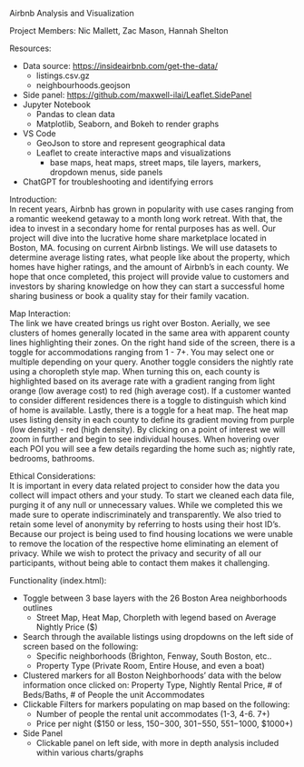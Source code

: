 Airbnb Analysis and Visualization

Project Members: Nic Mallett, Zac Mason, Hannah Shelton

Resources:  
- Data source: https://insideairbnb.com/get-the-data/
  - listings.csv.gz
  - neighbourhoods.geojson
- Side panel: https://github.com/maxwell-ilai/Leaflet.SidePanel
- Jupyter Notebook 
   - Pandas to clean data
   - Matplotlib, Seaborn, and Bokeh to render graphs
- VS Code
   - GeoJson to store and represent geographical data
   - Leaflet to create interactive maps and visualizations
      - base maps, heat maps, street maps, tile layers, markers, dropdown menus, side panels
- ChatGPT for troubleshooting and identifying errors

Introduction:    
In recent years, Airbnb has grown in popularity with use cases ranging from a romantic weekend getaway to a month long work retreat. With that, the idea to invest in a secondary home for rental purposes has as well. Our project will dive into the lucrative home share marketplace located in Boston, MA. focusing on current Airbnb listings. We will use datasets to determine average listing rates, what people like about the property, which homes have higher ratings, and the amount of Airbnb’s in each county. We hope that once completed, this project will provide value to customers and investors by sharing knowledge on how they can start a successful home sharing business or book a quality stay for their family vacation. 

Map Interaction:    
The link we have created brings us right over Boston. Aerially, we see clusters of homes generally located in the same area with apparent county lines highlighting their zones. On the right hand side of the screen, there is a toggle for accommodations ranging from 1 - 7+. You may select one or multiple depending on your query. Another toggle considers the nightly rate using a choropleth style map. When turning this on, each county is highlighted based on its average rate with a gradient ranging from light orange (low average cost) to red (high average cost). If a customer wanted to consider different residences there is a toggle to distinguish which kind of home is available. Lastly, there is a toggle for a heat map. The heat map uses listing density in each county to define its gradient moving from purple (low density) - red (high density). By clicking on a point of interest we will zoom in further and begin to see individual houses. When hovering over each POI you will see a few details regarding the home such as; nightly rate, bedrooms, bathrooms. 

Ethical Considerations:    
It is important in every data related project to consider how the data you collect will impact others and your study. To start we cleaned each data file, purging it of any null or unnecessary values. While we completed this we made sure to operate indiscriminately and transparently. We also tried to retain some level of anonymity by referring to hosts using their host ID’s. Because our project is being used to find housing locations we were unable to remove the location of the respective home eliminating an element of privacy. While we wish to protect the privacy and security of all our participants, without being able to contact them makes it challenging.

Functionality (index.html):    
- Toggle between 3 base layers with the 26 Boston Area neighborhoods outlines
    - Street Map, Heat Map, Chorpleth with legend based on Average Nightly Price ($)
- Search through the available listings using dropdowns on the left side of screen based on the following:
  - Specific neighborhoods (Brighton, Fenway, South Boston, etc..
  - Property Type (Private Room, Entire House, and even a boat)
- Clustered markers for all Boston Neighborhoods’ data with the below information once clicked on: Property Type, Nightly Rental Price, # of Beds/Baths, # of People the unit Accommodates
- Clickable Filters for markers populating on map based on the following:
  - Number of people the rental unit accommodates (1-3, 4-6. 7+)
  - Price per night ($150 or less, $150-$300, $301-$550, $551-$1000, $1000+)
- Side Panel  
  - Clickable panel on left side, with more in depth analysis included within various charts/graphs





